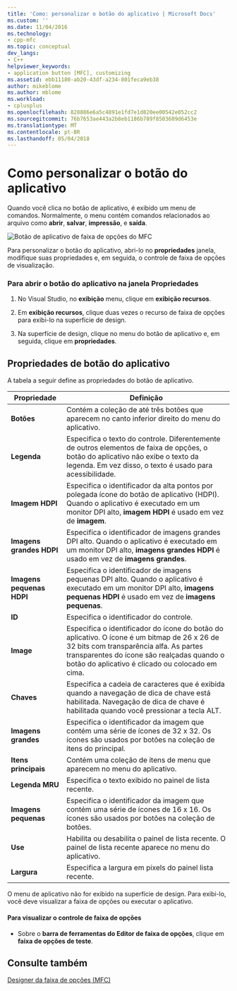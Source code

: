 ```yaml
---
title: 'Como: personalizar o botão do aplicativo | Microsoft Docs'
ms.custom: ''
ms.date: 11/04/2016
ms.technology:
- cpp-mfc
ms.topic: conceptual
dev_langs:
- C++
helpviewer_keywords:
- application button [MFC], customizing
ms.assetid: ebb11180-ab20-43df-a234-801feca9eb38
author: mikeblome
ms.author: mblome
ms.workload:
- cplusplus
ms.openlocfilehash: 828886e6a5c4891e1fd7e1d820ee00542e052cc2
ms.sourcegitcommit: 76b7653ae443a2b8eb1186b789f8503609d6453e
ms.translationtype: MT
ms.contentlocale: pt-BR
ms.lasthandoff: 05/04/2018
---
```

# <a name="how-to-customize-the-application-button"></a>Como personalizar o botão do aplicativo
Quando você clica no botão de aplicativo, é exibido um menu de comandos. Normalmente, o menu contém comandos relacionados ao arquivo como **abrir**, **salvar**, **impressão**, e **saída**.  
  
 ![Botão de aplicativo de faixa de opções do MFC](../mfc/media/application_button.png "application_button")  
  
 Para personalizar o botão do aplicativo, abri-lo no **propriedades** janela, modifique suas propriedades e, em seguida, o controle de faixa de opções de visualização.  
  
### <a name="to-open-the-application-button-in-the-properties-window"></a>Para abrir o botão do aplicativo na janela Propriedades  
  
1.  No Visual Studio, no **exibição** menu, clique em **exibição recursos**.  
  
2.  Em **exibição recursos**, clique duas vezes o recurso de faixa de opções para exibi-lo na superfície de design.  
  
3.  Na superfície de design, clique no menu do botão de aplicativo e, em seguida, clique em **propriedades**.  
  
## <a name="application-button-properties"></a>Propriedades de botão do aplicativo  
 A tabela a seguir define as propriedades do botão de aplicativo.  
  
|Propriedade|Definição|  
|--------------|----------------|  
|**Botões**|Contém a coleção de até três botões que aparecem no canto inferior direito do menu do aplicativo.|  
|**Legenda**|Especifica o texto do controle. Diferentemente de outros elementos de faixa de opções, o botão do aplicativo não exibe o texto da legenda. Em vez disso, o texto é usado para acessibilidade.|  
|**Imagem HDPI**|Especifica o identificador da alta pontos por polegada ícone do botão de aplicativo (HDPI). Quando o aplicativo é executado em um monitor DPI alto, **imagem HDPI** é usado em vez de **imagem**.|  
|**Imagens grandes HDPI**|Especifica o identificador de imagens grandes DPI alto. Quando o aplicativo é executado em um monitor DPI alto, **imagens grandes HDPI** é usado em vez de **imagens grandes**.|  
|**Imagens pequenas HDPI**|Especifica o identificador de imagens pequenas DPI alto. Quando o aplicativo é executado em um monitor DPI alto, **imagens pequenas HDPI** é usado em vez de **imagens pequenas**.|  
|**ID**|Especifica o identificador do controle.|  
|**Image**|Especifica o identificador do ícone do botão do aplicativo. O ícone é um bitmap de 26 x 26 de 32 bits com transparência alfa. As partes transparentes do ícone são realçadas quando o botão do aplicativo é clicado ou colocado em cima.|  
|**Chaves**|Especifica a cadeia de caracteres que é exibida quando a navegação de dica de chave está habilitada. Navegação de dica de chave é habilitada quando você pressionar a tecla ALT.|  
|**Imagens grandes**|Especifica o identificador da imagem que contém uma série de ícones de 32 x 32. Os ícones são usados por botões na coleção de itens do principal.|  
|**Itens principais**|Contém uma coleção de itens de menu que aparecem no menu do aplicativo.|  
|**Legenda MRU**|Especifica o texto exibido no painel de lista recente.|  
|**Imagens pequenas**|Especifica o identificador da imagem que contém uma série de ícones de 16 x 16. Os ícones são usados por botões na coleção de botões.|  
|**Use**|Habilita ou desabilita o painel de lista recente. O painel de lista recente aparece no menu do aplicativo.|  
|**Largura**|Especifica a largura em pixels do painel lista recente.|  
  
 O menu de aplicativo não for exibido na superfície de design. Para exibi-lo, você deve visualizar a faixa de opções ou executar o aplicativo.  
  
#### <a name="to-preview-the-ribbon-control"></a>Para visualizar o controle de faixa de opções  
  
-   Sobre o **barra de ferramentas do Editor de faixa de opções**, clique em **faixa de opções de teste**.  
  
## <a name="see-also"></a>Consulte também  
 [Designer da faixa de opções (MFC)](../mfc/ribbon-designer-mfc.md)

